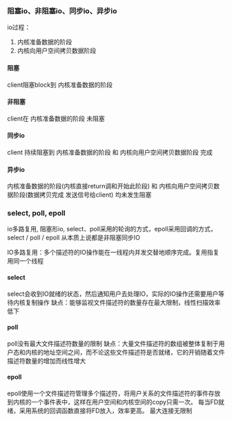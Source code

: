 ### 阻塞io、非阻塞io、同步io、异步io

io过程：

1. 内核准备数据的阶段
2. 内核向用户空间拷贝数据阶段

#### 阻塞

client阻塞block到 内核准备数据的阶段

#### 非阻塞

client在 内核准备数据的阶段 未阻塞

#### 同步io

client 持续阻塞到 内核准备数据的阶段 和 内核向用户空间拷贝数据阶段 完成

#### 异步io

内核准备数据的阶段(内核直接return调和开始此阶段) 和 内核向用户空间拷贝数据阶段(数据拷贝完成 发送信号给client) 均未发生阻塞

### select, poll, epoll

io多路复用, 阻塞形io, select、poll采用的轮询的方式，epoll采用回调的方式，select / poll / epoll 从本质上说都是非阻塞同步IO

IO多路复用：多个描述符的IO操作能在一线程内并发交替地顺序完成。复用指复用同一个线程

#### select

select会收到IO就绪的状态，然后通知用户去处理IO，实际的IO操作还需要用户等待内核复制操作 
缺点：能够监视文件描述符的数量存在最大限制，线性扫描效率低下

#### poll

poll没有最大文件描述符数量的限制
缺点：大量文件描述符的数组被整体复制于用户态和内核的地址空间之间，而不论这些文件描述符是否就绪，它的开销随着文件描述符数量的增加而线性增大

#### epoll

epoll使用一个文件描述符管理多个描述符，将用户关系的文件描述符的事件存放到内核的一个事件表中，这样在用户空间和内核空间的copy只需一次。
每当FD就绪，采用系统的回调函数直接将FD放入，效率更高。
最大连接无限制